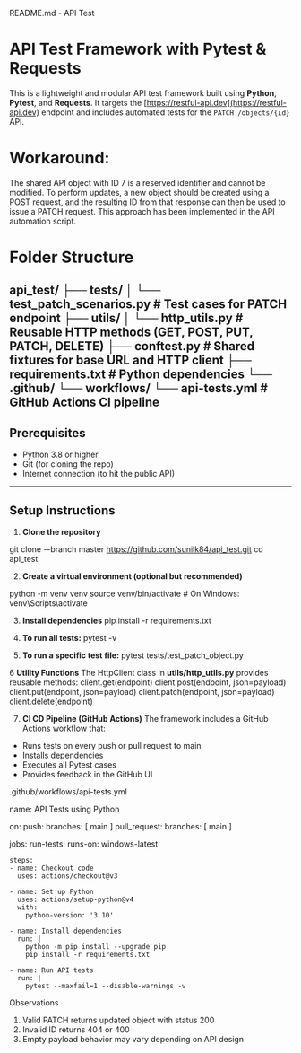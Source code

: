 README.md - API Test

# API Test Framework with Pytest & Requests

This is a lightweight and modular API test framework built using **Python**, **Pytest**, and **Requests**. It targets the [https://restful-api.dev](https://restful-api.dev) endpoint and includes automated tests for the `PATCH /objects/{id}` API.

# Workaround:

The shared API object with ID 7 is a reserved identifier and cannot be modified. To perform updates, a new object should be created using a POST request, and the resulting ID from that response can then be used to issue a PATCH request. This approach has been implemented in the API automation script.

# Folder Structure
api_test/ 
├── tests/ 
│ └── test_patch_scenarios.py # Test cases for PATCH endpoint 
├── utils/ │ └── http_utils.py # Reusable HTTP methods (GET, POST, PUT, PATCH, DELETE) 
├── conftest.py # Shared fixtures for base URL and HTTP client 
├── requirements.txt # Python dependencies 
└── .github/ └── workflows/ └── api-tests.yml # GitHub Actions CI pipeline
---

## Prerequisites

- Python 3.8 or higher
- Git (for cloning the repo)
- Internet connection (to hit the public API)

---

## Setup Instructions

1. **Clone the repository**

git clone --branch master https://github.com/sunilk84/api_test.git 
cd api_test

2. **Create a virtual environment (optional but recommended)**

python -m venv venv
source venv/bin/activate  # On Windows: venv\Scripts\activate

3. **Install dependencies**
pip install -r requirements.txt

4. **To run all tests:**
pytest -v

5. **To run a specific test file:**
pytest tests/test_patch_object.py

6 **Utility Functions**
The HttpClient class in **utils/http_utils.py** provides reusable methods:
client.get(endpoint)
client.post(endpoint, json=payload)
client.put(endpoint, json=payload)
client.patch(endpoint, json=payload)
client.delete(endpoint)

7. **CI CD Pipeline (GitHub Actions)**
The framework includes a GitHub Actions workflow that: 
- Runs tests on every push or pull request to main
- Installs dependencies 
- Executes all Pytest cases
- Provides feedback in the GitHub UI

.github/workflows/api-tests.yml

name: API Tests using Python

on:
  push:
    branches: [ main ]
  pull_request:
    branches: [ main ]

jobs:
  run-tests:
    runs-on: windows-latest

    steps:
    - name: Checkout code
      uses: actions/checkout@v3

    - name: Set up Python
      uses: actions/setup-python@v4
      with:
        python-version: '3.10'

    - name: Install dependencies
      run: |
        python -m pip install --upgrade pip
        pip install -r requirements.txt

    - name: Run API tests
      run: |
        pytest --maxfail=1 --disable-warnings -v


Observations
1. Valid PATCH returns updated object with status 200
2. Invalid ID returns 404 or 400
3. Empty payload behavior may vary depending on API design


